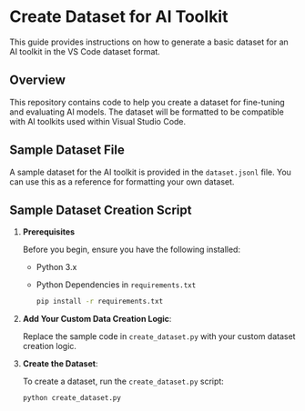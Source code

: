 # Create Dataset for AI Toolkit

This guide provides instructions on how to generate a basic dataset for an AI toolkit in the VS Code dataset format.

## Overview

This repository contains code to help you create a dataset for fine-tuning and evaluating AI models. The dataset will be formatted to be compatible with AI toolkits used within Visual Studio Code.

## Sample Dataset File

A sample dataset for the AI toolkit is provided in the `dataset.jsonl` file. You can use this as a reference for formatting your own dataset.

## Sample Dataset Creation Script

1. **Prerequisites**

   Before you begin, ensure you have the following installed:

   - Python 3.x
   - Python Dependencies in `requirements.txt`

      ```sh
      pip install -r requirements.txt
      ```

1. **Add Your Custom Data Creation Logic**:

    Replace the sample code in `create_dataset.py` with your custom dataset creation logic.

1. **Create the Dataset**:

    To create a dataset, run the `create_dataset.py` script:

    ```sh
    python create_dataset.py
    ```
